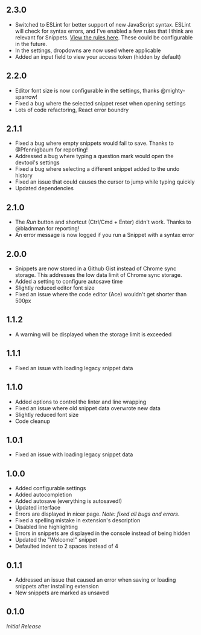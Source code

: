 ## 2.3.0

- Switched to ESLint for better support of new JavaScript syntax. ESLint will check for syntax errors, and I've enabled a few rules that I think are relevant for Snippets. [View the rules here][eslint-rules]. These could be configurable in the future.
- In the settings, dropdowns are now used where applicable
- Added an input field to view your access token (hidden by default)

[eslint-rules]: https://github.com/SidneyNemzer/snippets/blob/4541e82082ac49070c338abba6c3298f96523665/src/mode-javascript-eslint/worker-javascript-eslint.js#L19-L33

## 2.2.0

- Editor font size is now configurable in the settings, thanks @mighty-sparrow!
- Fixed a bug where the selected snippet reset when opening settings
- Lots of code refactoring, React error boundry

## 2.1.1

- Fixed a bug where empty snippets would fail to save. Thanks to @Pfennigbaum for reporting!
- Addressed a bug where typing a question mark would open the devtool's settings
- Fixed a bug where selecting a different snippet added to the undo history
- Fixed an issue that could causes the cursor to jump while typing quickly
- Updated dependencies

## 2.1.0

- The _Run_ button and shortcut (Ctrl/Cmd + Enter) didn't work. Thanks to @bladnman for reporting!
- An error message is now logged if you run a Snippet with a syntax error

## 2.0.0

- Snippets are now stored in a Github Gist instead of Chrome sync storage. This addresses the low data limit of Chrome sync storage.
- Added a setting to configure autosave time
- Slightly reduced editor font size
- Fixed an issue where the code editor (Ace) wouldn't get shorter than 500px

## 1.1.2

- A warning will be displayed when the storage limit is exceeded

## 1.1.1

- Fixed an issue with loading legacy snippet data

## 1.1.0

- Added options to control the linter and line wrapping
- Fixed an issue where old snippet data overwrote new data
- Slightly reduced font size
- Code cleanup

## 1.0.1

- Fixed an issue with loading legacy snippet data

## 1.0.0

- Added configurable settings
- Added autocompletion
- Added autosave (everything is autosaved!)
- Updated interface
- Errors are displayed in nicer page. _Note: fixed all bugs and errors_.
- Fixed a spelling mistake in extension's description
- Disabled line highlighting
- Errors in snippets are displayed in the console instead of being hidden
- Updated the "Welcome!" snippet
- Defaulted indent to 2 spaces instead of 4

## 0.1.1

- Addressed an issue that caused an error when saving or loading snippets after installing extension
- New snippets are marked as unsaved

## 0.1.0

_Initial Release_
